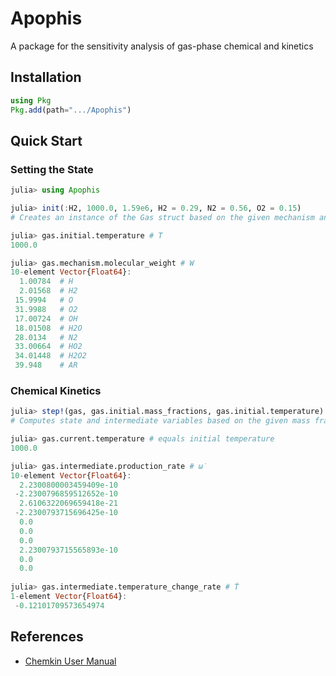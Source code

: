 # Apophis
A package for the sensitivity analysis of gas-phase chemical and kinetics

## Installation
```julia
using Pkg
Pkg.add(path=".../Apophis")
```
## Quick Start
### Setting the State
```julia
julia> using Apophis

julia> init(:H2, 1000.0, 1.59e6, H2 = 0.29, N2 = 0.56, O2 = 0.15)
# Creates an instance of the Gas struct based on the given mechanism and initial conditions

julia> gas.initial.temperature # T
1000.0

julia> gas.mechanism.molecular_weight # W
10-element Vector{Float64}:
  1.00784  # H
  2.01568  # H2
 15.9994   # O
 31.9988   # O2
 17.00724  # OH
 18.01508  # H2O
 28.0134   # N2
 33.00664  # HO2
 34.01448  # H2O2
 39.948    # AR
```
### Chemical Kinetics
```julia
julia> step!(gas, gas.initial.mass_fractions, gas.initial.temperature)
# Computes state and intermediate variables based on the given mass fractions and temperature

julia> gas.current.temperature # equals initial temperature
1000.0

julia> gas.intermediate.production_rate # ω̇
10-element Vector{Float64}:
  2.2300800003459409e-10
 -2.2300796859512652e-10
  2.6106322069659418e-21
 -2.2300793715696425e-10
  0.0
  0.0
  0.0
  2.2300793715565893e-10
  0.0
  0.0
  
julia> gas.intermediate.temperature_change_rate # Ṫ
1-element Vector{Float64}:
 -0.12101709573654974
```
## References
- [Chemkin User Manual](https://www3.nd.edu/~powers/ame.60636/chemkin2000.pdf)
